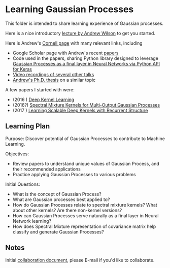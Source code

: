 # Learning Gaussian Processes 
This folder is intended to share learning experience of Gaussian processes.

Here is a nice introductory [lecture by Andrew Wilson](https://slideshot.epfl.ch/play/k5FuJcUA0L0c) to get you started.

Here is Andrew's [Cornell page](https://people.orie.cornell.edu/andrew/) with many relevant links, including 
* Google Scholar page with Andrew's recent [papers](https://scholar.google.com/citations?user=twWX2LIAAAAJ&hl=en&oi=ao)
* Code used in the papers, sharing Python library designed to leverage [Gaussian Processes as a final layer in Neural Networks via Python API for Keras](https://github.com/alshedivat/keras-gp)
* [Video recordings of several other talks](https://people.orie.cornell.edu/andrew/talks/)
* [Andrew's Ph.D. thesis](http://www.cs.cmu.edu/~andrewgw/andrewgwthesis.pdf) on a similar topic

A few papers I started with were:
* (2016 ) [Deep Kernel Learning](http://proceedings.mlr.press/v51/wilson16.pdf)
* (2016?) [Spectral Mixture Kernels for Multi-Output Gaussian Processes](https://papers.nips.cc/paper/7245-spectral-mixture-kernels-for-multi-output-gaussian-processes.pdf)
* (2017 ) [Learning Scalable Deep Kernels with Recurrent Structure](http://www.jmlr.org/papers/volume18/16-498/16-498.pdf)

## Learning Plan
Purpose: Discover potential of Gaussian Processes to contribute to Machine Learning.

Objectives: 
* Review papers to understand unique values of Gaussian Process, and their recommended applications
* Practice applying Gaussian Processes to various problems 

Initial Questions:

* What is the concept of Gaussian Process?
* What are Gaussian processes best applied to?
* How do Gaussian Processes relate to spectral mixture kernels? What about other kernels? Are there non-kernel versions? 
* How can Gaussian Processes serve naturally as a final layer in Neural Network learning?
*	How does Spectral Mixture representation of covariance matrix help classify and generate Gaussian Processes?

## Notes
Initial [collaboration document](https://docs.google.com/document/d/1XqTtOFMwocbQuyGwv-4ilbECzTFN1hAj4nTcQtoKZbU/edit#), please E-mail if you'd like to collaborate.
